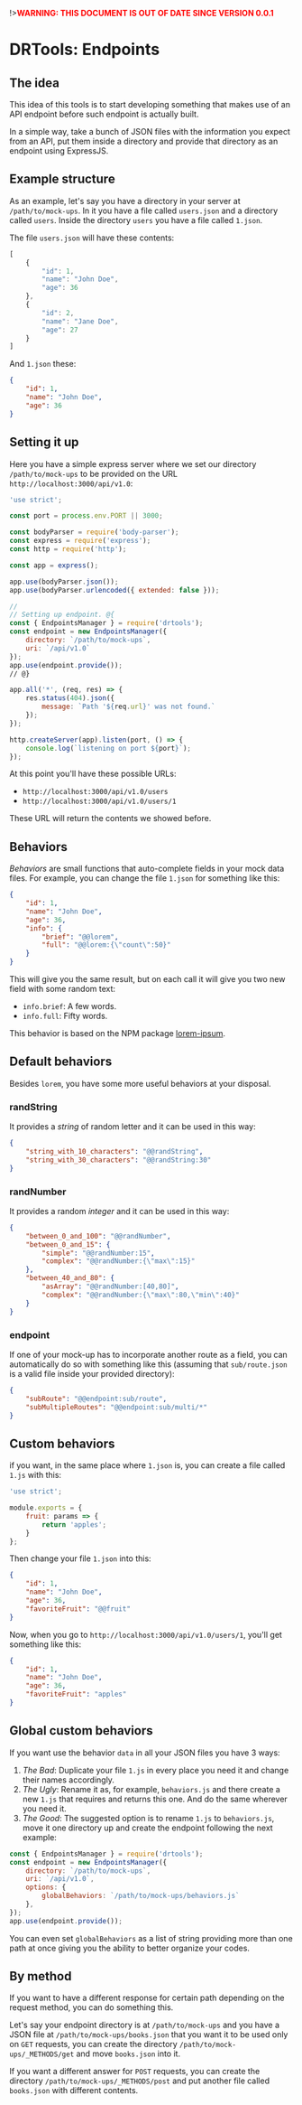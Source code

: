 <!-- version-check:0.0.1 -->
<!-- version-warning -->
!>__<span style="color:red">WARNING: THIS DOCUMENT IS OUT OF DATE SINCE VERSION
0.0.1</span>__
<!-- /version-warning -->

# DRTools: Endpoints

## The idea
This idea of this tools is to start developing something that makes use of an API
endpoint before such endpoint is actually built.

In a simple way, take a bunch of JSON files with the information you expect from
an API, put them inside a directory and provide that directory as an endpoint
using ExpressJS.

## Example structure
As an example, let's say you have a directory in your server at
`/path/to/mock-ups`.
In it you have a file called `users.json` and a directory called `users`.
Inside the directory `users` you have a file called `1.json`.

The file `users.json` will have these contents:
```js
[
    {
        "id": 1,
        "name": "John Doe",
        "age": 36
    },
    {
        "id": 2,
        "name": "Jane Doe",
        "age": 27
    }
]
```

And `1.json` these:
```json
{
    "id": 1,
    "name": "John Doe",
    "age": 36
}
```

## Setting it up
Here you have a simple express server where we set our directory
`/path/to/mock-ups` to be provided on the URL `http://localhost:3000/api/v1.0`:
```js
'use strict';

const port = process.env.PORT || 3000;

const bodyParser = require('body-parser');
const express = require('express');
const http = require('http');

const app = express();

app.use(bodyParser.json());
app.use(bodyParser.urlencoded({ extended: false }));

//
// Setting up endpoint. @{
const { EndpointsManager } = require('drtools');
const endpoint = new EndpointsManager({
    directory: `/path/to/mock-ups`,
    uri: `/api/v1.0`
});
app.use(endpoint.provide());
// @}

app.all('*', (req, res) => {
    res.status(404).json({
        message: `Path '${req.url}' was not found.`
    });
});

http.createServer(app).listen(port, () => {
    console.log(`listening on port ${port}`);
});
```

At this point you'll have these possible URLs:
* `http://localhost:3000/api/v1.0/users`
* `http://localhost:3000/api/v1.0/users/1`

These URL will return the contents we showed before.

## Behaviors
_Behaviors_ are small functions that auto-complete fields in your mock data files.
For example, you can change the file `1.json` for something like this:
```json
{
    "id": 1,
    "name": "John Doe",
    "age": 36,
    "info": {
        "brief": "@@lorem",
        "full": "@@lorem:{\"count\":50}"
    }
}
```

This will give you the same result, but on each call it will give you two new
field with some random text:
* `info.brief`: A few words.
* `info.full`: Fifty words.

This behavior is based on the NPM package
[lorem-ipsum](https://www.npmjs.com/package/lorem-ipsum).

## Default behaviors
Besides `lorem`, you have some more useful behaviors at your disposal.

### randString
It provides a _string_ of random letter and it can be used in this way:
```json
{
    "string_with_10_characters": "@@randString",
    "string_with_30_characters": "@@randString:30"
}
```

### randNumber
It provides a random _integer_ and it can be used in this way:
```json
{
    "between_0_and_100": "@@randNumber",
    "between_0_and_15": {
        "simple": "@@randNumber:15",
        "complex": "@@randNumber:{\"max\":15}"
    },
    "between_40_and_80": {
        "asArray": "@@randNumber:[40,80]",
        "complex": "@@randNumber:{\"max\":80,\"min\":40}"
    }
}
```

### endpoint
If one of your mock-up has to incorporate another route as a field, you can
automatically do so with something like this (assuming that `sub/route.json` is a
valid file inside your provided directory):
```json
{
    "subRoute": "@@endpoint:sub/route",
    "subMultipleRoutes": "@@endpoint:sub/multi/*"
}
```

## Custom behaviors
if you want, in the same place where `1.json` is, you can create a file called
`1.js` with this:
```js
'use strict';

module.exports = {
    fruit: params => {
        return 'apples';
    }
};
```

Then change your file `1.json` into this:
```json
{
    "id": 1,
    "name": "John Doe",
    "age": 36,
    "favoriteFruit": "@@fruit"
}
```

Now, when you go to `http://localhost:3000/api/v1.0/users/1`, you'll get something
like this:
```json
{
    "id": 1,
    "name": "John Doe",
    "age": 36,
    "favoriteFruit": "apples"
}
```

## Global custom behaviors
If you want use the behavior `data` in all your JSON files you have 3 ways:
1. _The Bad_: Duplicate your file `1.js` in every place you need it and change
their names accordingly.
2. _The Ugly_: Rename it as, for example, `behaviors.js` and there create a new
`1.js` that requires and returns this one. And do the same wherever you need it.
3. _The Good_: The suggested option is to rename `1.js` to `behaviors.js`, move it
one directory up and create the endpoint following the next example:
```js
const { EndpointsManager } = require('drtools');
const endpoint = new EndpointsManager({
    directory: `/path/to/mock-ups`,
    uri: `/api/v1.0`,
    options: {
        globalBehaviors: `/path/to/mock-ups/behaviors.js`
    },
});
app.use(endpoint.provide());
```

You can even set `globalBehaviors` as a list of string providing more than one
path at once giving you the ability to better organize your codes.

## By method
If you want to have a different response for certain path depending on the request
method, you can do something this.

Let's say your endpoint directory is at `/path/to/mock-ups` and you have a JSON
file at `/path/to/mock-ups/books.json` that you want it to be used only on `GET`
requests, you can create the directory `/path/to/mock-ups/_METHODS/get` and move
`books.json` into it.

If you want a different answer for `POST` requests, you can create the directory
`/path/to/mock-ups/_METHODS/post` and put another file called `books.json` with
different contents.
